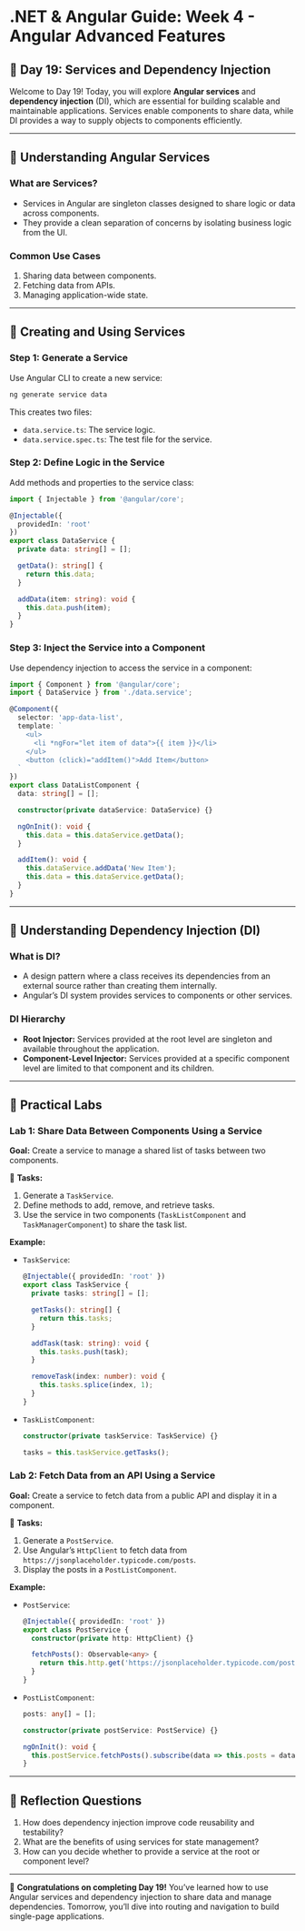 # **.NET & Angular Guide: Week 4 - Angular Advanced Features**

## **🧩 Day 19: Services and Dependency Injection**

Welcome to Day 19! Today, you will explore **Angular services** and **dependency injection** (DI), which are essential for building scalable and maintainable applications. Services enable components to share data, while DI provides a way to supply objects to components efficiently.

---

## **🧩 Understanding Angular Services**

### **What are Services?**
- Services in Angular are singleton classes designed to share logic or data across components.
- They provide a clean separation of concerns by isolating business logic from the UI.

### **Common Use Cases**
1. Sharing data between components.
2. Fetching data from APIs.
3. Managing application-wide state.

---

## **🧩 Creating and Using Services**

### **Step 1: Generate a Service**
Use Angular CLI to create a new service:
```bash
ng generate service data
```
This creates two files:
- `data.service.ts`: The service logic.
- `data.service.spec.ts`: The test file for the service.

### **Step 2: Define Logic in the Service**
Add methods and properties to the service class:
```typescript
import { Injectable } from '@angular/core';

@Injectable({
  providedIn: 'root'
})
export class DataService {
  private data: string[] = [];

  getData(): string[] {
    return this.data;
  }

  addData(item: string): void {
    this.data.push(item);
  }
}
```

### **Step 3: Inject the Service into a Component**
Use dependency injection to access the service in a component:
```typescript
import { Component } from '@angular/core';
import { DataService } from './data.service';

@Component({
  selector: 'app-data-list',
  template: `
    <ul>
      <li *ngFor="let item of data">{{ item }}</li>
    </ul>
    <button (click)="addItem()">Add Item</button>
  `
})
export class DataListComponent {
  data: string[] = [];

  constructor(private dataService: DataService) {}

  ngOnInit(): void {
    this.data = this.dataService.getData();
  }

  addItem(): void {
    this.dataService.addData('New Item');
    this.data = this.dataService.getData();
  }
}
```

---

## **🧩 Understanding Dependency Injection (DI)**

### **What is DI?**
- A design pattern where a class receives its dependencies from an external source rather than creating them internally.
- Angular’s DI system provides services to components or other services.

### **DI Hierarchy**
- **Root Injector:** Services provided at the root level are singleton and available throughout the application.
- **Component-Level Injector:** Services provided at a specific component level are limited to that component and its children.

---

## **🧩 Practical Labs**

### **Lab 1: Share Data Between Components Using a Service**

**Goal:** Create a service to manage a shared list of tasks between two components.

🔧 **Tasks:**
1. Generate a `TaskService`.
2. Define methods to add, remove, and retrieve tasks.
3. Use the service in two components (`TaskListComponent` and `TaskManagerComponent`) to share the task list.

**Example:**
- `TaskService`:
  ```typescript
  @Injectable({ providedIn: 'root' })
  export class TaskService {
    private tasks: string[] = [];

    getTasks(): string[] {
      return this.tasks;
    }

    addTask(task: string): void {
      this.tasks.push(task);
    }

    removeTask(index: number): void {
      this.tasks.splice(index, 1);
    }
  }
  ```

- `TaskListComponent`:
  ```typescript
  constructor(private taskService: TaskService) {}

  tasks = this.taskService.getTasks();
  ```

### **Lab 2: Fetch Data from an API Using a Service**

**Goal:** Create a service to fetch data from a public API and display it in a component.

🔧 **Tasks:**
1. Generate a `PostService`.
2. Use Angular’s `HttpClient` to fetch data from `https://jsonplaceholder.typicode.com/posts`.
3. Display the posts in a `PostListComponent`.

**Example:**
- `PostService`:
  ```typescript
  @Injectable({ providedIn: 'root' })
  export class PostService {
    constructor(private http: HttpClient) {}

    fetchPosts(): Observable<any> {
      return this.http.get('https://jsonplaceholder.typicode.com/posts');
    }
  }
  ```

- `PostListComponent`:
  ```typescript
  posts: any[] = [];

  constructor(private postService: PostService) {}

  ngOnInit(): void {
    this.postService.fetchPosts().subscribe(data => this.posts = data);
  }
  ```

---

## **🧩 Reflection Questions**
1. How does dependency injection improve code reusability and testability?
2. What are the benefits of using services for state management?
3. How can you decide whether to provide a service at the root or component level?

---

🎉 **Congratulations on completing Day 19!** You’ve learned how to use Angular services and dependency injection to share data and manage dependencies. Tomorrow, you’ll dive into routing and navigation to build single-page applications.

